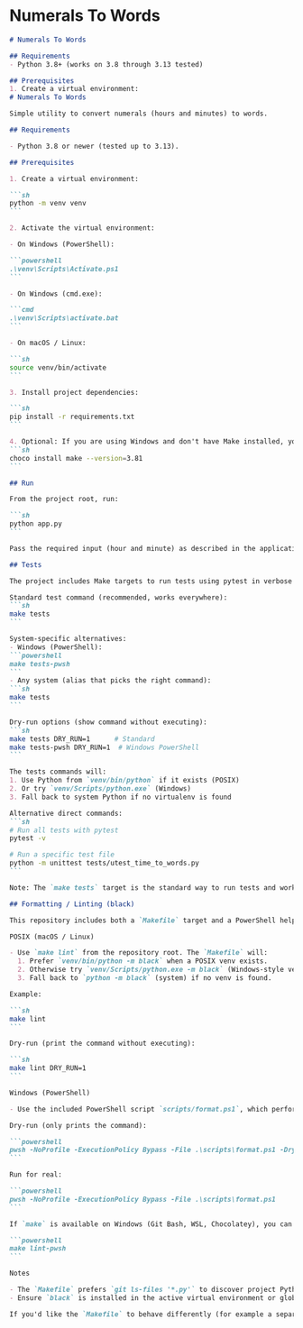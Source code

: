 # Numerals To Words

````markdown
# Numerals To Words

## Requirements
- Python 3.8+ (works on 3.8 through 3.13 tested)

## Prerequisites
1. Create a virtual environment:
# Numerals To Words

Simple utility to convert numerals (hours and minutes) to words.

## Requirements

- Python 3.8 or newer (tested up to 3.13).

## Prerequisites

1. Create a virtual environment:

```sh
python -m venv venv
```

2. Activate the virtual environment:

- On Windows (PowerShell):

```powershell
.\venv\Scripts\Activate.ps1
```

- On Windows (cmd.exe):

```cmd
.\venv\Scripts\activate.bat
```

- On macOS / Linux:

```sh
source venv/bin/activate
```

3. Install project dependencies:

```sh
pip install -r requirements.txt
```

4. Optional: If you are using Windows and don't have Make installed, you can install it via Chocolatey:
```sh
choco install make --version=3.81
```

## Run

From the project root, run:

```sh
python app.py
```

Pass the required input (hour and minute) as described in the application usage.

## Tests

The project includes Make targets to run tests using pytest in verbose mode, with automatic virtualenv detection.

Standard test command (recommended, works everywhere):
```sh
make tests
```

System-specific alternatives:
- Windows (PowerShell):
```powershell
make tests-pwsh
```
- Any system (alias that picks the right command):
```sh
make tests
```

Dry-run options (show command without executing):
```sh
make tests DRY_RUN=1      # Standard
make tests-pwsh DRY_RUN=1  # Windows PowerShell
```

The tests commands will:
1. Use Python from `venv/bin/python` if it exists (POSIX)
2. Or try `venv/Scripts/python.exe` (Windows)
3. Fall back to system Python if no virtualenv is found

Alternative direct commands:
```sh
# Run all tests with pytest
pytest -v

# Run a specific test file
python -m unittest tests/utest_time_to_words.py
```

Note: The `make tests` target is the standard way to run tests and works on all platforms. Use `make tests-pwsh` if you specifically need PowerShell handling on Windows.

## Formatting / Linting (black)

This repository includes both a `Makefile` target and a PowerShell helper to run `black` over project files.

POSIX (macOS / Linux)

- Use `make lint` from the repository root. The `Makefile` will:
  1. Prefer `venv/bin/python -m black` when a POSIX venv exists.
  2. Otherwise try `venv/Scripts/python.exe -m black` (Windows-style venv path) if present.
  3. Fall back to `python -m black` (system) if no venv is found.

Example:

```sh
make lint
```

Dry-run (print the command without executing):

```sh
make lint DRY_RUN=1
```

Windows (PowerShell)

- Use the included PowerShell script `scripts/format.ps1`, which performs file discovery and venv detection.

Dry-run (only prints the command):

```powershell
pwsh -NoProfile -ExecutionPolicy Bypass -File .\scripts\format.ps1 -DryRun
```

Run for real:

```powershell
pwsh -NoProfile -ExecutionPolicy Bypass -File .\scripts\format.ps1
```

If `make` is available on Windows (Git Bash, WSL, Chocolatey), you can also run:

```powershell
make lint-pwsh
```

Notes

- The `Makefile` prefers `git ls-files '*.py'` to discover project Python files (avoids formatting files inside `venv`). If `git` is not available it falls back to a recursive search that excludes typical venv paths.
- Ensure `black` is installed in the active virtual environment or globally. The commands call `python -m black`.

If you'd like the `Makefile` to behave differently (for example a separate `format` target or a `DRY_RUN` default), tell me and I will add it.

